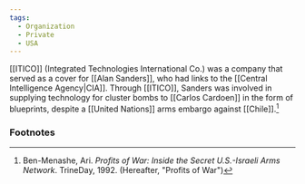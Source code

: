 ```yaml
---
tags:
  - Organization
  - Private
  - USA
---
```

[[ITICO]] (Integrated Technologies International Co.) was a company that served as a cover for [[Alan Sanders]], who had links to the [[Central Intelligence Agency|CIA]]. Through [[ITICO]], Sanders was involved in supplying technology for cluster bombs to [[Carlos Cardoen]] in the form of blueprints, despite a [[United Nations]] arms embargo against [[Chile]].[^1]

### Footnotes
[^1]: Ben-Menashe, Ari. *Profits of War: Inside the Secret U.S.-Israeli Arms Network*. TrineDay, 1992. (Hereafter, "Profits of War")
